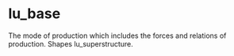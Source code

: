 # lu_base
The mode of production which includes the forces and relations of production. Shapes lu_superstructure.
